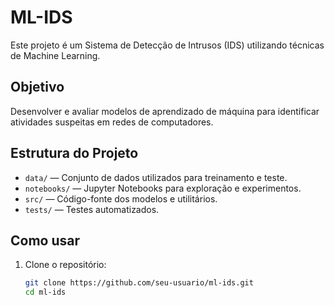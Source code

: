 # ML-IDS

Este projeto é um Sistema de Detecção de Intrusos (IDS) utilizando técnicas de Machine Learning.

## Objetivo

Desenvolver e avaliar modelos de aprendizado de máquina para identificar atividades suspeitas em redes de computadores.

## Estrutura do Projeto

- `data/` — Conjunto de dados utilizados para treinamento e teste.
- `notebooks/` — Jupyter Notebooks para exploração e experimentos.
- `src/` — Código-fonte dos modelos e utilitários.
- `tests/` — Testes automatizados.

## Como usar

1. Clone o repositório:
   ```bash
   git clone https://github.com/seu-usuario/ml-ids.git
   cd ml-ids